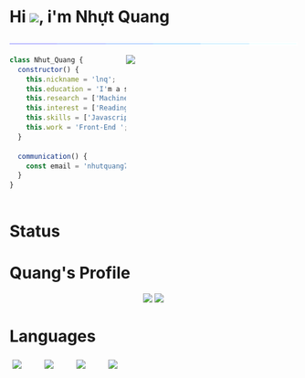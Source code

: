 # Hi <img src="https://em-content.zobj.net/source/microsoft-teams/337/waving-hand_1f44b.png" width="50">, i'm Nhựt Quang 
<img src="https://github.com/MLX15/MLX15/blob/master/a.gif"></a>

<img align="right" width="300px"  src="https://media.tenor.com/ITc1hNBSH_wAAAAM/coding-typing.gif" />

```javascript
class Nhut_Quang {
  constructor() {
    this.nickname = 'lnq';
    this.education = 'I'm a student studying at HUFI university and ';
    this.research = ['Machine Learning', 'Blockchain', 'Cyber Security'];
    this.interest = ['Reading', 'Coding', 'Trading','Travel', 'Cooking'];
    this.skills = ['Javascript','Python','Typescript','C/C++'];
    this.work = 'Front-End ';
  }

  communication() {
    const email = 'nhutquang7x2o1@gmail.com';
  }
}



```
# Status 
# Quang's Profile

<p align="center">
  <img src = "https://github-readme-stats.vercel.app/api?username=lnq7x201&show_icons=true&hide_border=true&theme=graywhite&include_all_commits=true&count_private=true" width = 460>
  <img src = "https://github-readme-stats.vercel.app/api/top-langs/?username=lnq7x201&layout=compact&hide_border=true&langs_count=10&theme=graywhite&include_all_commits=true&count_private=true" width = 340>
</p>


# Languages 
<ul style="list-style:none;display:flex;flex-wrap:wrap;padding:0;">
  <li style="display:flex;align-items:center;margin-right:20px;margin-bottom:20px;padding:5px;border-radius:5px;transition:all 0.2s ease-in-out;">
    <img src="https://img.icons8.com/color/48/000000/javascript.png" style="margin-right:10px;"/> 
  <li style="display:flex;align-items:center;margin-right:20px;margin-bottom:20px;padding:5px;border-radius:5px;transition:all 0.2s ease-in-out;">
    <img src="https://img.icons8.com/color/48/000000/typescript.png" style="margin-right:10px;"/>
  </li>
  <li style="display:flex;align-items:center;margin-right:20px;margin-bottom:20px;padding:5px;border-radius:5px;transition:all 0.2s ease-in-out;">
    <img src="https://img.icons8.com/color/48/000000/python.png" style="margin-right:10px;"/> 
  </li>
  <li style="display:flex;align-items:center;margin-right:20px;margin-bottom:20px;padding:5px;border-radius:5px;transition:all 0.2s ease-in-out;">
    <img src="https://img.icons8.com/color/48/000000/c-plus-plus-logo.png" style="margin-right:10px;"/> 
  </li>
</ul>


